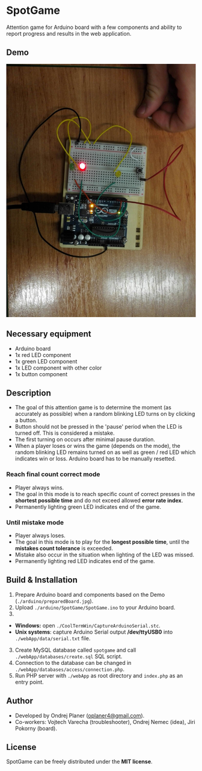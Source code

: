 # SpotGame

Attention game for Arduino board with a few components and ability to report progress and results in the web application.

## Demo

![alt text](https://raw.githubusercontent.com/oplaner4/spotGame/master/arduino/preparedBoard.jpg)

## Necessary equipment
* Arduino board
* 1x red LED component
* 1x green LED component
* 1x LED component with other color
* 1x button component

## Description

* The goal of this attention game is to determine the moment (as accurately as possible) when a random blinking LED turns on by clicking a button.
* Button should not be pressed in the 'pause' period when the LED is turned off. This is considered a mistake.
* The first turning on occurs after minimal pause duration.
* When a player loses or wins the game (depends on the mode), the random blinking LED remains turned on as well as green / red LED which indicates win or loss. Arduino board has to be manually resetted.

### Reach final count correct mode

* Player always wins.
* The goal in this mode is to reach specific count of correct presses in the **shortest possible time** and do not exceed allowed **error rate index**.
* Permanently lighting green LED indicates end of the game.


### Until mistake mode
* Player always loses.
* The goal in this mode is to play for the **longest possible time**, until the **mistakes count tolerance** is exceeded.
* Mistake also occur in the situation when lighting of the LED was missed.
* Permanently lighting red LED indicates end of the game. 


## Build & Installation

1) Prepare Arduino board and components based on the Demo (`./arduino/preparedBoard.jpg`).
1) Upload `./arduino/SpotGame/SpotGame.ino` to your Arduino board.
2) 
* **Windows:** open `./CoolTermWin/CaptureArduinoSerial.stc`.
* **Unix systems**: capture Arduino Serial output **/dev/ttyUSB0** into `./webApp/data/serial.txt` file.
3) Create MySQL database called `spotgame` and call `./webApp/databases/create.sql` SQL script.
4) Connection to the database can be changed in `./webApp/databases/access/connection.php`.
5) Run PHP server with `./webApp` as root directory and `index.php` as an entry point.

## Author

* Developed by Ondrej Planer ([oplaner4@gmail.com](mailto:oplaner4@gmail.com)).
* Co-workers: Vojtech Varecha (troubleshooter), Ondrej Nemec (idea), Jiri Pokorny (board).

## License

SpotGame can be freely distributed under the **MIT license**.
